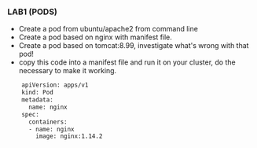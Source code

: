 ### LAB1 (PODS)

- Create a pod from ubuntu/apache2 from command line
- Create a pod based on nginx with manifest file.
- Create a pod based on tomcat:8.99, investigate what's wrong with that pod!
- copy this code into a manifest file and run it on your cluster, do the necessary to make it working.
```bash
    apiVersion: apps/v1
    kind: Pod
    metadata:
      name: nginx
    spec:
      containers:
      - name: nginx
        image: nginx:1.14.2
```

